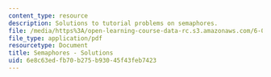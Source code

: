 ```yaml
---
content_type: resource
description: Solutions to tutorial problems on semaphores.
file: /media/https%3A/open-learning-course-data-rc.s3.amazonaws.com/6-004-computation-structures-spring-2009/6e8c63edfb70b275b93045f43feb7423_MIT6_004s09_tutor20_sol.pdf
file_type: application/pdf
resourcetype: Document
title: Semaphores - Solutions
uid: 6e8c63ed-fb70-b275-b930-45f43feb7423
---
```


